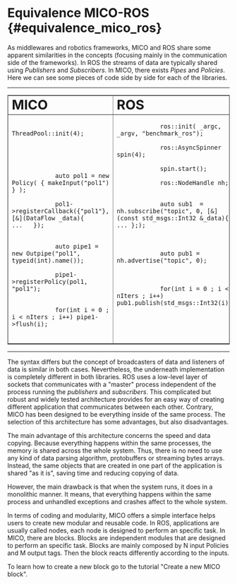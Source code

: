 Equivalence MICO-ROS {#equivalence_mico_ros}
=====================

As middlewares and robotics frameworks, MICO and ROS share some apparent similarities in the concepts (focusing mainly in the communication side of the frameworks). In ROS the streams of data are typically shared using *Publishers* and *Subscribers*. In MICO, there exists *Pipes* and *Policies*. Here we can see some pieces of code side by side for each of the libraries.

-------------------------------------
<table border="1">
 <tr>
    <td><b style="font-size:30px">MICO</b></td>
    <td><b style="font-size:30px">ROS</b></td>
 </tr>
 <tr valign="top">
    <td>
        <code>
            ThreadPool::init(4);<br><br><br><br><br>
            auto pol1 = new Policy( { makeInput<int>("pol1") } );<br>
            pol1->registerCallback({"pol1"},  [&](DataFlow _data){      ...   });<br><br>
            auto pipe1 = new Outpipe("pol1", typeid(int).name());<br>
            pipe1->registerPolicy(pol1, "pol1");<br><br>
            for(int i = 0 ; i < nIters ; i++) pipe1->flush(i); <br>
        </code>
    </td>
    <td>
        <code>
            ros::init( _argc, _argv, "benchmark_ros");<br>
            ros::AsyncSpinner spin(4);<br>
            spin.start();<br>
            ros::NodeHandle nh;<br><br>
            auto sub1  =  nh.subscribe<std_msgs::Int32>("topic", 0, [&](const std_msgs::Int32 &_data){ ... };);<br><br><br>
            auto pub1 = nh.advertise<std_msgs::Int32>("topic", 0);<br><br><br>
            for(int i = 0 ; i < nIters ; i++) pub1.publish(std_msgs::Int32(i));
        </code>
    </td>
 </tr>
</table>

-------------------------------------

The syntax differs but the concept of broadcasters of data and listeners of data is similar in both cases. Nevertheless, the underneath implementation is completely different in both libraries. ROS uses a low-level layer of sockets that communicates with a "master" process independent of the process running the *publishers* and *subscribers*. This complicated but robust and widely tested architecture provides for an easy way of creating different application that communicates between each other. Contrary, MICO has been designed to be everything inside of the same process. The selection of this architecture has some advantages, but also disadvantages. 

The main advantage of this architecture concerns the speed and data copying. Because everything happens within the same processes, the memory is shared across the whole system. Thus, there is no need to use any kind of data parsing algorithm, protobuffers or streaming bytes arrays. Instead, the same objects that are created in one part of the application is shared "as it is", saving time and reducing copying of data.

However, the main drawback is that when the system runs, it does in a monolithic manner. It means, that everything happens within the same process and unhandled exceptions and crashes affect to the whole system.

In terms of coding and modularity, MICO offers a simple interface helps users to create new modular and reusable code. In ROS, applications are usually called nodes, each node is designed to perform an specific task. In MICO, there are blocks. Blocks are independent modules that are designed to perform an specific task. Blocks are mainly composed by N input Policies and M output tags. Then the block reacts differently according to the inputs. 

To learn how to create a new block go to the tutorial "Create a new MICO block".